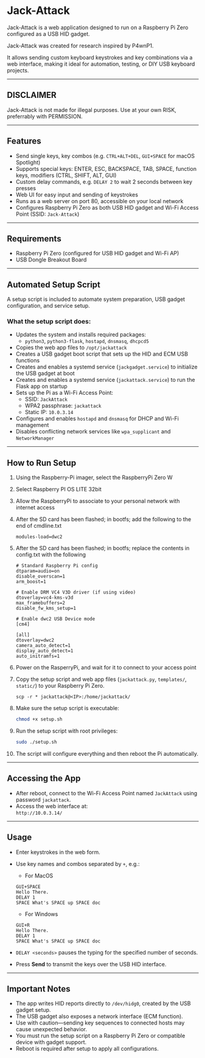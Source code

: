 # Jack-Attack

Jack-Attack is a web application designed to run on a Raspberry Pi Zero configured as a USB HID gadget.  

Jack-Attack was created for research inspired by P4wnP1.

It allows sending custom keyboard keystrokes and key combinations via a web interface, making it ideal for automation, testing, or DIY USB keyboard projects.

---

## DISCLAIMER
Jack-Attack is not made for illegal purposes. Use at your own RISK, preferrably with PERMISSION.

---
## Features

- Send single keys, key combos (e.g. `CTRL+ALT+DEL`, `GUI+SPACE` for macOS Spotlight)
- Supports special keys: ENTER, ESC, BACKSPACE, TAB, SPACE, function keys, modifiers (CTRL, SHIFT, ALT, GUI)
- Custom delay commands, e.g. `DELAY 2` to wait 2 seconds between key presses
- Web UI for easy input and sending of keystrokes
- Runs as a web server on port 80, accessible on your local network
- Configures Raspberry Pi Zero as both USB HID gadget and Wi-Fi Access Point (SSID: `Jack-Attack`)

---

## Requirements

- Raspberry Pi Zero (configured for USB HID gadget and Wi-Fi AP)
- USB Dongle Breakout Board

---

## Automated Setup Script

A setup script is included to automate system preparation, USB gadget configuration, and service setup.

### What the setup script does:

- Updates the system and installs required packages:
  - `python3`, `python3-flask`, `hostapd`, `dnsmasq`, `dhcpcd5`
- Copies the web app files to `/opt/jackattack`
- Creates a USB gadget boot script that sets up the HID and ECM USB functions
- Creates and enables a systemd service (`jackgadget.service`) to initialize the USB gadget at boot
- Creates and enables a systemd service (`jackattack.service`) to run the Flask app on startup
- Sets up the Pi as a Wi-Fi Access Point:
  - SSID: `JackAttack`
  - WPA2 passphrase: `jackattack`
  - Static IP: `10.0.3.14`
- Configures and enables `hostapd` and `dnsmasq` for DHCP and Wi-Fi management
- Disables conflicting network services like `wpa_supplicant` and `NetworkManager`

---

## How to Run Setup
1. Using the Raspberry-Pi imager, select the RaspberryPi Zero W

2. Select Raspberry PI OS LITE 32bit

3. Allow the RaspberryPi to associate to your personal network with internet access

4. After the SD card has been flashed; in bootfs; add the following to the end of cmdline.txt 
    ```
    modules-load=dwc2
    ```

5. After the SD card has been flashed; in bootfs; replace the contents in config.txt  with the following
    ```
    # Standard Raspberry Pi config
    dtparam=audio=on
    disable_overscan=1
    arm_boost=1

    # Enable DRM VC4 V3D driver (if using video)
    dtoverlay=vc4-kms-v3d
    max_framebuffers=2
    disable_fw_kms_setup=1

    # Enable dwc2 USB Device mode
    [cm4]

    [all]
    dtoverlay=dwc2
    camera_auto_detect=1
    display_auto_detect=1
    auto_initramfs=1
    ```

6. Power on the RasperryPi, and wait for it to connect to your access point

7. Copy the setup script and web app files (`jackattack.py`, `templates/`, `static/`) to your Raspberry Pi Zero.
    ```
    scp -r * jackattack@<IP>:/home/jackattack/
    ```

8. Make sure the setup script is executable:

    ```bash
    chmod +x setup.sh
    ```

9. Run the setup script with root privileges:

    ```bash
    sudo ./setup.sh
    ```

10. The script will configure everything and then reboot the Pi automatically.

---

## Accessing the App

- After reboot, connect to the Wi-Fi Access Point named `JackAttack` using password `jackattack`.
- Access the web interface at:  
  `http://10.0.3.14/`

---

## Usage

- Enter keystrokes in the web form.
- Use key names and combos separated by `+`, e.g.:
    - For MacOS
    ```
    GUI+SPACE
    Hello There.
    DELAY 1
    SPACE What's SPACE up SPACE doc
    ```
    - For Windows
    ```
    GUI+R
    Hello There.
    DELAY 1
    SPACE What's SPACE up SPACE doc
    ```

- `DELAY <seconds>` pauses the typing for the specified number of seconds.
- Press **Send** to transmit the keys over the USB HID interface.

---

## Important Notes

- The app writes HID reports directly to `/dev/hidg0`, created by the USB gadget setup.
- The USB gadget also exposes a network interface (ECM function).
- Use with caution—sending key sequences to connected hosts may cause unexpected behavior.
- You must run the setup script on a Raspberry Pi Zero or compatible device with gadget support.
- Reboot is required after setup to apply all configurations.
